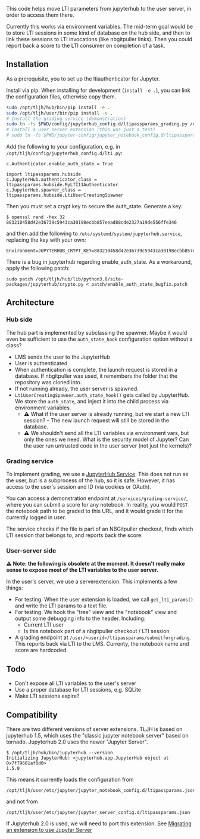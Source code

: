 This code helps move LTI parameters from jupyterhub to the user server, in order to access them there.

Currently this works via environment variables.  The mid-term goal would be to store LTI sessions in some kind of database on the hub side, and then to link these sessions to LTI invocations (like nbgitpuller links).  Then you could report back a score to the LTI consumer on completion of a task.

## Installation

As a prerequisite, you to set up the ltiauthenticator for Jupyter.

Install via pip. When installing for development (`install -e .`), you can link the configuration files, otherwise copy them.

```bash
sudo /opt/tljh/hub/bin/pip install -e .
sudo /opt/tljh/user/bin/pip install -e .
# Install the grading service (demonstration)
sudo ln -fs $PWD/config/jupyterhub_config.d/ltipassparams_grading.py /opt/tljh/config/jupyterhub_config.d/
# Install a user server extension (this was just a test)
# sudo ln -fs $PWD/jupyter-config/jupyter_notebook_config.d/ltipassparams.json /opt/tljh/user/etc/jupyter/jupyter_notebook_config.d/
```

Add the following to your configuration, e.g. in `/opt/tljh/config/jupyterhub_config.d/lti.py`:

    c.Authenticator.enable_auth_state = True

    import ltipassparams.hubside
    c.JupyterHub.authenticator_class = ltipassparams.hubside.MyLTI11Authenticator
    c.JupyterHub.spawner_class = ltipassparams.hubside.LtiUserCreatingSpawner

Then you must set a crypt key to secure the auth_state. Generate a key:

    $ openssl rand -hex 32
    883210458d42e36739c5943ca30198ecbb857eead88cde2327a19de556ffe346

and then add the following to `/etc/systemd/system/jupyterhub.service`, replacing the key with your own:

    Environment=JUPYTERHUB_CRYPT_KEY=883210458d42e36739c5943ca30198ecbb857eead88cde2327a19de556ffe346

There is a bug in jupyterhub regarding enable_auth_state.  As a workaround, apply the following patch:

    sudo patch /opt/tljh/hub/lib/python3.8/site-packages/jupyterhub/crypto.py < patch/enable_auth_state_bugfix.patch

## Architecture

### Hub side

The hub part is implemented by subclassing the spawner. Maybe it would even be sufficient to use the `auth_state_hook` configuration option without a class?

- LMS sends the user to the JupyterHub
- User is authenticated
- When authentication is complete, the launch request is stored in a database. If nbgitpuller was used, it remembers the folder that the repository was cloned into.
- If not running already, the user server is spawned.
- `LtiUserCreatingSpawner.auth_state_hook()` gets called by JupyterHub. We store the `auth_state`, and inject it into the child process via environment variables.
    - ⚠️ What if the user server is already running, but we start a new LTI session? - The new launch request will still be stored in the database.
    - ⚠️ We shouldn't send all the LTI variables via environment vars, but only the ones we need. What is the security model of Jupyter? Can the user run untrusted code in the user server (not just the kernels)?

### Grading service

To implement grading, we use a [JupyterHub Service](https://jupyterhub.readthedocs.io/en/stable/reference/services.html). This does not run as the user, but is a subprocess of the hub, so it is safe. However, it has access to the user's session and ID (via cookies or OAuth).

You can access a demonstration endpoint at `/services/grading-service/`, where you can submit a score for any notebook. In reality, you would `POST` the notebook path to be graded to this URL, and it would grade it for the currently logged in user.

The service checks if the file is part of an NBGitpuller checkout, finds which LTI session that belongs to, and reports back the score.

### User-server side

**⚠️ Note: the following is obsolete at the moment. It doesn't really make sense to expose most of the LTI variables to the user server.**

In the user's server, we use a serverextension. This implements a few things:

- For testing: When the user extension is loaded, we call `get_lti_params()` and write the LTI params to a text file.
- For testing: We hook the "tree" view and the "notebook" view and output some debugging info to the header. Including:
  - Current LTI user
  - Is this notebook part of a nbgitpuller checkout / LTI session
- A grading endpoint at `/user/<userid>/ltipassparams/submitforgrading`.  This reports back via LTI to the LMS.  Currenty, the notebook name and score are hardcoded.

## Todo
- Don't expose all LTI variables to the user's server
- Use a proper database for LTI sessions, e.g. SQLite
- Make LTI sessions expire?

## Compatibility

There are two different versions of server extensions. TLJH is based on jupyterhub 1.5, which uses the "classic jupyter notebook server" based on tornado. Jupyterhub 2.0 uses the newer "Jupyter Server".

    $ /opt/tljh/hub/bin/jupyterhub --version
    Initializing JupyterHub: <jupyterhub.app.JupyterHub object at 0x7f79601af0d0>
    1.5.0

This means it currently loads the configuration from 

    /opt/tljh/user/etc/jupyter/jupyter_notebook_config.d/ltipassparams.json

and not from

    /opt/tljh/user/etc/jupyter/jupyter_server_config.d/ltipassparams.json

If Jupyterhub 2.0 is used, we will need to port this extension. See [Migrating an extension to use Jupyter Server][1]

[1]: https://jupyter-server.readthedocs.io/en/latest/developers/extensions.html#migrating-an-extension-to-use-jupyter-server